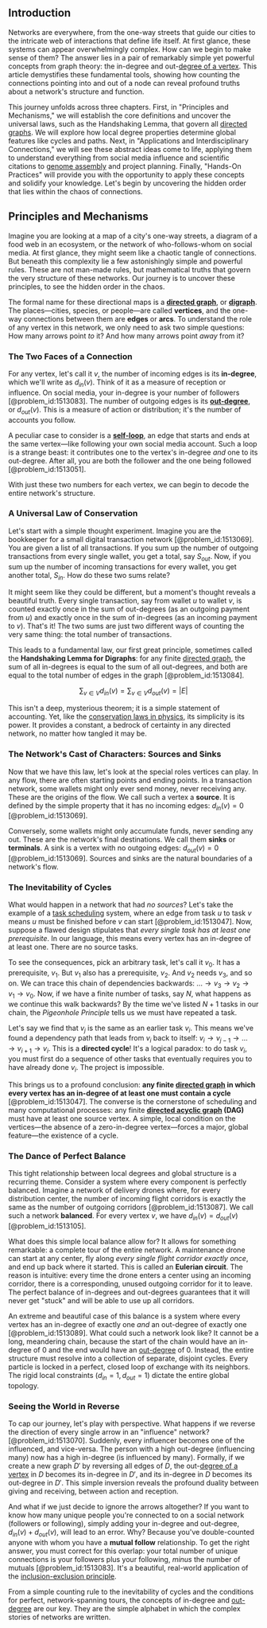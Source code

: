 ## Introduction
Networks are everywhere, from the one-way streets that guide our cities to the intricate web of interactions that define life itself. At first glance, these systems can appear overwhelmingly complex. How can we begin to make sense of them? The answer lies in a pair of remarkably simple yet powerful concepts from graph theory: the in-degree and out-[degree of a vertex](@article_id:260621). This article demystifies these fundamental tools, showing how counting the connections pointing into and out of a node can reveal profound truths about a network's structure and function.

This journey unfolds across three chapters. First, in "Principles and Mechanisms," we will establish the core definitions and uncover the universal laws, such as the Handshaking Lemma, that govern all [directed graphs](@article_id:271816). We will explore how local degree properties determine global features like cycles and paths. Next, in "Applications and Interdisciplinary Connections," we will see these abstract ideas come to life, applying them to understand everything from social media influence and scientific citations to [genome assembly](@article_id:145724) and project planning. Finally, "Hands-On Practices" will provide you with the opportunity to apply these concepts and solidify your knowledge. Let's begin by uncovering the hidden order that lies within the chaos of connections.

## Principles and Mechanisms

Imagine you are looking at a map of a city's one-way streets, a diagram of a food web in an ecosystem, or the network of who-follows-whom on social media. At first glance, they might seem like a chaotic tangle of connections. But beneath this complexity lie a few astonishingly simple and powerful rules. These are not man-made rules, but mathematical truths that govern the very structure of these networks. Our journey is to uncover these principles, to see the hidden order in the chaos.

The formal name for these directional maps is a **[directed graph](@article_id:265041)**, or **[digraph](@article_id:276465)**. The places—cities, species, or people—are called **vertices**, and the one-way connections between them are **edges** or **arcs**. To understand the role of any vertex in this network, we only need to ask two simple questions: How many arrows point *to* it? And how many arrows point *away* from it?

### The Two Faces of a Connection

For any vertex, let's call it $v$, the number of incoming edges is its **in-degree**, which we'll write as $d_{in}(v)$. Think of it as a measure of reception or influence. On social media, your in-degree is your number of followers [@problem_id:1513083]. The number of outgoing edges is its **[out-degree](@article_id:262687)**, or $d_{out}(v)$. This is a measure of action or distribution; it's the number of accounts you follow.

A peculiar case to consider is a **[self-loop](@article_id:274176)**, an edge that starts and ends at the same vertex—like following your own social media account. Such a loop is a strange beast: it contributes one to the vertex's in-degree *and* one to its out-degree. After all, you are both the follower and the one being followed [@problem_id:1513051].

With just these two numbers for each vertex, we can begin to decode the entire network's structure.

### A Universal Law of Conservation

Let's start with a simple thought experiment. Imagine you are the bookkeeper for a small digital transaction network [@problem_id:1513069]. You are given a list of all transactions. If you sum up the number of outgoing transactions from every single wallet, you get a total, say $S_{out}$. Now, if you sum up the number of incoming transactions for every wallet, you get another total, $S_{in}$. How do these two sums relate?

It might seem like they could be different, but a moment's thought reveals a beautiful truth. Every single transaction, say from wallet $u$ to wallet $v$, is counted exactly once in the sum of out-degrees (as an outgoing payment from $u$) and exactly once in the sum of in-degrees (as an incoming payment to $v$). That's it! The two sums are just two different ways of counting the very same thing: the total number of transactions.

This leads to a fundamental law, our first great principle, sometimes called the **Handshaking Lemma for Digraphs**: for any finite [directed graph](@article_id:265041), the sum of all in-degrees is equal to the sum of all out-degrees, and both are equal to the total number of edges in the graph [@problem_id:1513084].

$$ \sum_{v \in V} d_{in}(v) = \sum_{v \in V} d_{out}(v) = |E| $$

This isn't a deep, mysterious theorem; it is a simple statement of accounting. Yet, like the [conservation laws in physics](@article_id:265981), its simplicity is its power. It provides a constant, a bedrock of certainty in any directed network, no matter how tangled it may be.

### The Network's Cast of Characters: Sources and Sinks

Now that we have this law, let's look at the special roles vertices can play. In any flow, there are often starting points and ending points. In a transaction network, some wallets might only ever send money, never receiving any. These are the origins of the flow. We call such a vertex a **source**. It is defined by the simple property that it has no incoming edges: $d_{in}(v) = 0$ [@problem_id:1513069].

Conversely, some wallets might only accumulate funds, never sending any out. These are the network's final destinations. We call them **sinks** or **terminals**. A sink is a vertex with no outgoing edges: $d_{out}(v) = 0$ [@problem_id:1513069]. Sources and sinks are the natural boundaries of a network's flow.

### The Inevitability of Cycles

What would happen in a network that had *no sources*? Let's take the example of a [task scheduling](@article_id:267750) system, where an edge from task $u$ to task $v$ means $u$ must be finished before $v$ can start [@problem_id:1513047]. Now, suppose a flawed design stipulates that *every single task has at least one prerequisite*. In our language, this means every vertex has an in-degree of at least one. There are no source tasks.

To see the consequences, pick an arbitrary task, let's call it $v_0$. It has a prerequisite, $v_1$. But $v_1$ also has a prerequisite, $v_2$. And $v_2$ needs $v_3$, and so on. We can trace this chain of dependencies backwards: $... \to v_3 \to v_2 \to v_1 \to v_0$. Now, if we have a finite number of tasks, say $N$, what happens as we continue this walk backwards? By the time we've listed $N+1$ tasks in our chain, the *Pigeonhole Principle* tells us we must have repeated a task.

Let's say we find that $v_j$ is the same as an earlier task $v_i$. This means we've found a dependency path that leads from $v_i$ back to itself: $v_i \to v_{j-1} \to \dots \to v_{i+1} \to v_i$. This is a **directed cycle**! It's a logical paradox: to do task $v_i$, you must first do a sequence of other tasks that eventually requires you to have already done $v_i$. The project is impossible.

This brings us to a profound conclusion: **any finite [directed graph](@article_id:265041) in which every vertex has an in-degree of at least one must contain a cycle** [@problem_id:1513047]. The converse is the cornerstone of scheduling and many computational processes: any finite **[directed acyclic graph](@article_id:154664) (DAG)** must have at least one source vertex. A simple, local condition on the vertices—the absence of a zero-in-degree vertex—forces a major, global feature—the existence of a cycle.

### The Dance of Perfect Balance

This tight relationship between local degrees and global structure is a recurring theme. Consider a system where every component is perfectly balanced. Imagine a network of delivery drones where, for every distribution center, the number of incoming flight corridors is exactly the same as the number of outgoing corridors [@problem_id:1513087]. We call such a network **balanced**. For every vertex $v$, we have $d_{in}(v) = d_{out}(v)$ [@problem_id:1513105].

What does this simple local balance allow for? It allows for something remarkable: a complete tour of the entire network. A maintenance drone can start at any center, fly along *every single flight corridor exactly once*, and end up back where it started. This is called an **Eulerian circuit**. The reason is intuitive: every time the drone enters a center using an incoming corridor, there is a corresponding, unused outgoing corridor for it to leave. The perfect balance of in-degrees and out-degrees guarantees that it will never get "stuck" and will be able to use up all corridors.

An extreme and beautiful case of this balance is a system where every vertex has an in-degree of exactly one *and* an out-degree of exactly one [@problem_id:1513089]. What could such a network look like? It cannot be a long, meandering chain, because the start of the chain would have an in-degree of 0 and the end would have an [out-degree](@article_id:262687) of 0. Instead, the entire structure must resolve into a collection of separate, disjoint cycles. Every particle is locked in a perfect, closed loop of exchange with its neighbors. The rigid local constraints ($d_{in}=1, d_{out}=1$) dictate the entire global topology.

### Seeing the World in Reverse

To cap our journey, let's play with perspective. What happens if we reverse the direction of every single arrow in an "influence" network? [@problem_id:1513070]. Suddenly, every influencer becomes one of the influenced, and vice-versa. The person with a high out-degree (influencing many) now has a high in-degree (is influenced by many). Formally, if we create a new graph $D'$ by reversing all edges of $D$, the out-[degree of a vertex](@article_id:260621) in $D$ becomes its in-degree in $D'$, and its in-degree in $D$ becomes its out-degree in $D'$. This simple inversion reveals the profound duality between giving and receiving, between action and reception.

And what if we just decide to ignore the arrows altogether? If you want to know how many unique people you're connected to on a social network (followers or following), simply adding your in-degree and out-degree, $d_{in}(v) + d_{out}(v)$, will lead to an error. Why? Because you've double-counted anyone with whom you have a **mutual follow** relationship. To get the right answer, you must correct for this overlap: your total number of unique connections is your followers plus your following, *minus* the number of mutuals [@problem_id:1513083]. It's a beautiful, real-world application of the [inclusion-exclusion principle](@article_id:263571).

From a simple counting rule to the inevitability of cycles and the conditions for perfect, network-spanning tours, the concepts of in-degree and [out-degree](@article_id:262687) are our key. They are the simple alphabet in which the complex stories of networks are written.